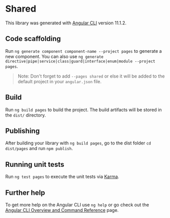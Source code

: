 # Shared

This library was generated with [Angular CLI](https://github.com/angular/angular-cli) version 11.1.2.

## Code scaffolding

Run `ng generate component component-name --project pages` to generate a new component. You can also
use `ng generate directive|pipe|service|class|guard|interface|enum|module --project pages`.
> Note: Don't forget to add `--pages shared` or else it will be added to the default project in your `angular.json` file.

## Build

Run `ng build pages` to build the project. The build artifacts will be stored in the `dist/` directory.

## Publishing

After building your library with `ng build pages`, go to the dist folder `cd dist/pages` and run `npm publish`.

## Running unit tests

Run `ng test pages` to execute the unit tests via [Karma](https://karma-runner.github.io).

## Further help

To get more help on the Angular CLI use `ng help` or go check out
the [Angular CLI Overview and Command Reference](https://angular.io/cli) page.
